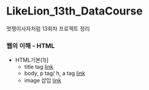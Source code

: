 # LikeLion_13th_DataCourse
멋쟁이사자처럼 13회차 프로젝트 정리


### 웹의 이해 -  HTML
 - HTML기본(1)]
    * title tag [link](https://github.com/HyungonN/LikeLion_13th_DataCourse/blob/main/web_html/20210903_exp1_html_title.html)
    * body, p tag/ h, a tag [link](https://github.com/HyungonN/LikeLion_13th_DataCourse/blob/main/web_html/20210903_exp2_body.html)
    * image 삽입 [link](https://github.com/HyungonN/LikeLion_13th_DataCourse/blob/main/web_html/20210903_exp3_image.html)
   
   
